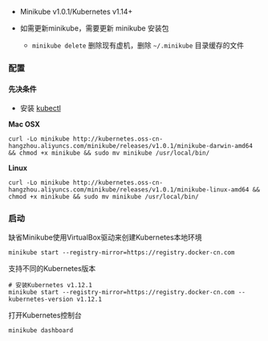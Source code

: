 - Minikube v1.0.1/Kubernetes v1.14+

- 如需更新minikube，需要更新 minikube 安装包
  - `minikube delete` 删除现有虚机，删除 `~/.minikube` 目录缓存的文件

### 配置

#### 先决条件

- 安装 [kubectl](https://kubernetes.io/docs/tasks/kubectl/install/)

**Mac OSX**

```shell
curl -Lo minikube http://kubernetes.oss-cn-hangzhou.aliyuncs.com/minikube/releases/v1.0.1/minikube-darwin-amd64 && chmod +x minikube && sudo mv minikube /usr/local/bin/
```

**Linux**

```shell
curl -Lo minikube http://kubernetes.oss-cn-hangzhou.aliyuncs.com/minikube/releases/v1.0.1/minikube-linux-amd64 && chmod +x minikube && sudo mv minikube /usr/local/bin/
```

### 启动

缺省Minikube使用VirtualBox驱动来创建Kubernetes本地环境

```
minikube start --registry-mirror=https://registry.docker-cn.com
```

支持不同的Kubernetes版本

```
# 安装Kubernetes v1.12.1
minikube start --registry-mirror=https://registry.docker-cn.com --kubernetes-version v1.12.1
```

打开Kubernetes控制台

```
minikube dashboard
```
